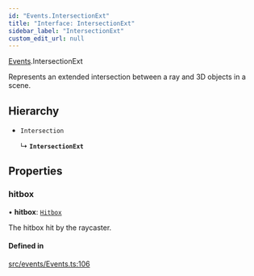 ```yaml
---
id: "Events.IntersectionExt"
title: "Interface: IntersectionExt"
sidebar_label: "IntersectionExt"
custom_edit_url: null
---
```


[Events](../namespaces/Events.md).IntersectionExt

Represents an extended intersection between a ray and 3D objects in a scene.

## Hierarchy

- `Intersection`

  ↳ **`IntersectionExt`**

## Properties

### hitbox

• **hitbox**: [`Hitbox`](../classes/Events.Hitbox.md)

The hitbox hit by the raycaster.

#### Defined in

[src/events/Events.ts:106](https://github.com/agargaro/three.ez/blob/0027204/src/events/Events.ts#L106)
